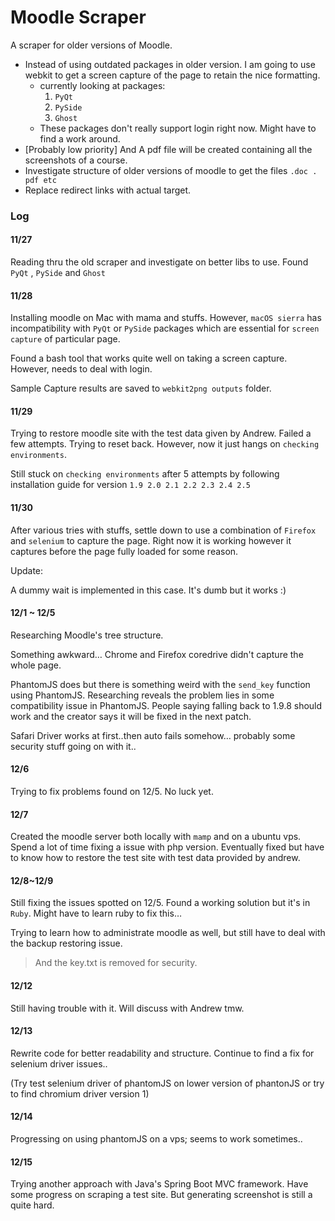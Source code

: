 # Moodle Scraper
A scraper for older versions of Moodle.

- Instead of using outdated packages in older version. I am going to use webkit to get a screen capture of the page to retain the nice formatting.
  - currently looking at packages:
    1. `PyQt`
    2. `PySide`
    3. `Ghost`
  - These packages don't really support login right now. Might have to find a work around.
- [Probably low priority] And A pdf file will be created containing all the screenshots of a course.
- Investigate structure of older versions of moodle to get the files `.doc . pdf etc`
- Replace redirect links with actual target.


### Log

#### 11/27

Reading thru the old scraper and investigate on better libs to use. Found `PyQt` , `PySide` and `Ghost`

#### 11/28

Installing moodle on Mac with mama and stuffs. However, `macOS sierra` has incompatibility with `PyQt` or `PySide` packages which are essential for `screen capture` of particular page.

Found a bash tool that works quite well on taking a screen capture. However, needs to deal with login.

Sample Capture results are saved to `webkit2png outputs` folder.

#### 11/29

Trying to restore moodle site with the test data given by Andrew. Failed a few attempts. Trying to reset back. However, now it just hangs on `checking environments`.

Still stuck on  `checking environments` after 5 attempts by following installation guide for version `1.9 2.0 2.1 2.2 2.3 2.4 2.5`

#### 11/30

After various tries with stuffs, settle down to use a combination of `Firefox` and `selenium` to capture the page. Right now it is working however it captures before the page fully loaded for some reason.

Update:

A dummy wait is implemented in this case. It's dumb but it works :)

#### 12/1 ~ 12/5

Researching Moodle's tree structure. 

Something awkward… Chrome and Firefox coredrive didn't capture the whole page.

PhantomJS does but there is something weird with the `send_key` function using PhantomJS. Researching reveals the problem lies in some compatibility issue in PhantomJS. People saying falling back to 1.9.8 should work and the creator says it will be fixed in the next patch.

Safari Driver works at first..then auto fails somehow… probably some security stuff going on with it..

#### 12/6

Trying to fix problems found on 12/5. No luck yet.

#### 12/7

Created the moodle server both locally with `mamp` and on a ubuntu vps. Spend a lot of time fixing a issue with php version. Eventually fixed but have to know how to restore the test site with test data provided by andrew.

#### 12/8~12/9

Still fixing the issues spotted on 12/5. Found a working solution but it's in `Ruby`. Might have to learn ruby to fix this…

Trying to learn how to administrate moodle as well, but still have to deal with the backup restoring issue.

> And the key.txt is removed for security.

#### 12/12

Still having trouble with it. Will discuss with Andrew tmw.

#### 12/13

Rewrite code for better readability and structure. Continue to find a fix for selenium driver issues..

(Try test selenium driver of phantomJS on lower version of phantonJS or try to find chromium driver version 1)

#### 12/14 

Progressing on using phantomJS on a vps; seems to work sometimes..

#### 12/15

Trying another approach with Java's Spring Boot MVC framework. Have some progress on scraping a test site. But generating screenshot is still a quite hard.